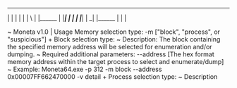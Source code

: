 _______  _____  __   _ _______ _______ _______
|  |  | |     | | \  | |______    |    |_____|
|  |  | |_____| |  \_| |______    |    |     |
 
~ Moneta v1.0 | Usage
  Memory selection type: -m ["block", "process", or "suspicious"]
    + Block selection type:
	~ Description:
	  The block containing the specified memory address will be
	  selected for enumeration and/or dumping.
	~ Required additional parameters:
	  --address [The hex format memory address within the target
	            process to select and enumerate/dump]
	~ Example:
	  Moneta64.exe -p 312 -m block --address 0x00007FF662470000 -v detail
	+ Process selection type:
	~ Description